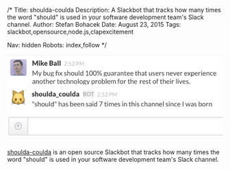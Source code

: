 /*
Title: shoulda-coulda
Description: A Slackbot that tracks how many times the word "should" is used in your software development team's Slack channel.
Author: Stefan Bohacek
Date: August 23, 2015
Tags: slackbot,opensource,node.js,clapexcitement

Nav: hidden
Robots: index,follow
*/

[![](/content/bots/slackbots/images/shoulda-coulda.png)](https://github.com/mdb/shoulda-coulda)

[shoulda-coulda](https://github.com/mdb/shoulda-coulda) is an open source Slackbot that tracks how many times the word "should" is used in your software development team's Slack channel.